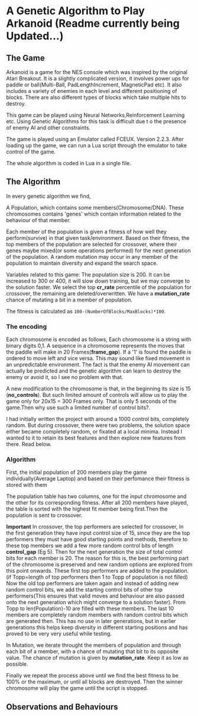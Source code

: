 # A Genetic Algorithm to Play Arkanoid (Readme currently being Updated...)

## The Game
Arkanoid is a game for the NES console which was inspired by the original Atari Breakout. It is a slightly complicated version, it involves power ups for paddle or ball(Multi-Ball, PadLengthIncrement, MagneticPad etc). It also includes a variety of enemies in each level and different positioning of blocks. There are also different types of blocks which take multiple hits to destroy.

This game can be played using Neural Networks,Reinforcement Learning etc. Using Genetic Algorithms for this task is difficult due t o the presence of enemy AI and other constraints.

The game is played using an Emulator called FCEUX. Version 2.2.3. After loading up the game, we can run a Lua script through the emulator to take control of the game.

The whole algorithm is coded in Lua in a single file.

## The Algorithm
In every genetic algorithm we find,

A Population, which contains some members(Chromosome/DNA). These chromosomes contains 'genes' which contain information related to the behaviour of that member.

Each member of the population is given a fitness of how well they perform(survive) in that given task/environment. Based on their fitness, the top members of the population are selected for crossover, where their genes maybe mixed(or some operations performed) for the next generation of the population.
A random mutation may occur in any member of the population to maintain diversity and expand the search space.

Variables related to this game:
The population size is 200. It can be increased to 300 or 400, it will slow down training, but we may converge to the solution faster.
We select the top **cr_rate** percentile of the population for crossover, the remaining are deleted/overwritten.
We have a **mutation_rate** chance of mutating a bit in a member of population.

The fitness is calculated as `100-(NumberOfBlocks/MaxBlocks)*100`.

### The encoding
Each chromosome is encoded as follows,
Each chromosome is a string with binary digits 0,1.
A sequence in a chromosome represents the moves that the paddle will make in 20 Frames(**frame_gap**).
If a '1' is found the paddle is ordered to move left and vice versa.
This may sound like fixed movement in an unpredictable environment. The fact is that the enemy AI movement can actually be predicted and the genetic algorithm can learn to destroy the enemy or avoid it, so I see no problem with that.

A new modification to the chromosome is that, in the beginning its size is 15 (**no_controls**). But such limited amount of controls will allow us to play the game only for 20x15 = 300 Frames only. That is only 5 seconds of the game.Then why use such a limited number of control bits?.

I had initially written the project with around a 1000 control bits, completely random. But during crossover, there were two problems, the solution space either became completely random, or fixated at a local minima.
Instead I wanted to it to retain its best features and then explore new features from there. Read below.

### Algorithm
First, the initial population of 200 members play the game individually(Average Laptop) and based on their perfomance their fitness is stored with them

The population table has two columns, one for the input chromosome and the other for its corresponding fitness.
After all 200 members have played, the table is sorted with the highest fit member being first.Then the population is sent to crossover.

**Important**
In crossover, the top performers are selected for crossover, In the first generation they have input control size of 15, since they are the top performers they must have good starting points and methods, therefore to these top members we add a few more random control bits of length **control_gap** (Eg 5). Then for the next generation the size of total control bits for each member is 20. The reason for this is, the best performing part of the chromosome is preserved and new random options are explored from this point onwards.
These first top performers are added to the population. (if Topp=length of top performers then 1 to Topp of population is not filled)
Now the old top performers are taken again and instead of adding new random control bits, we add the starting control bits of other top performers(This ensures that valid moves and behaviour are also passed onto the next generation which might converge to a solution faster). From Topp to len(Population)-10 are filled with these members.
The last 10 members are completely random members with random control bits which are generated then. This has no use in later generations, but in earlier generations this helps keep diversity in different starting positions and has proved to be very very useful while testing.

In Mutation, we iterate throught the members of population and through each bit of a member, with a chance of mutating that bit to its opposite value. The chance of mutation is given by **mutation_rate**. Keep it as low as possible.

Finally we repeat the process above until we find the best fitness to be 100% or the maximum, or until all blocks are destroyed.
Then the winner chromosome will play the game until the script is stopped.

## Observations and Behaviours

 

